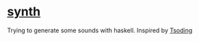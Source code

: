 # [synth][]

Trying to generate some sounds with haskell.
Inspired by [Tsoding][]

[synth]: https://github.com/mcxim/synth
[Tsoding]: https://www.youtube.com/watch?v=0iuqXh0oojo